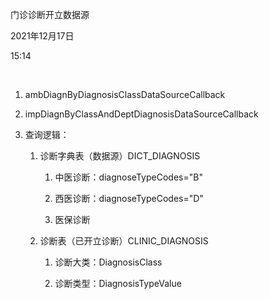 门诊诊断开立数据源

2021年12月17日

15:14

 

1.  ambDiagnByDiagnosisClassDataSourceCallback

2.  impDiagnByClassAndDeptDiagnosisDataSourceCallback

3.  查询逻辑：

    1.  诊断字典表（数据源）DICT_DIAGNOSIS

        1.  中医诊断：diagnoseTypeCodes="B"

        2.  西医诊断：diagnoseTypeCodes="D"

        3.  医保诊断

    2.  诊断表（已开立诊断）CLINIC_DIAGNOSIS

        1.  诊断大类：DiagnosisClass

        2.  诊断类型：DiagnosisTypeValue
